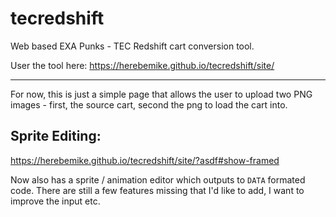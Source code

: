 # tecredshift
Web based EXA Punks - TEC Redshift cart conversion tool.

User the tool here: https://herebemike.github.io/tecredshift/site/

---

For now, this is just a simple page that allows the user to upload two PNG images - first, the source cart, second the png to load the cart into.

## Sprite Editing:

https://herebemike.github.io/tecredshift/site/?asdf#show-framed

Now also has a sprite / animation editor which outputs to `DATA` formated code. There are still a few features missing that I'd like to add, I want to improve the input etc.
